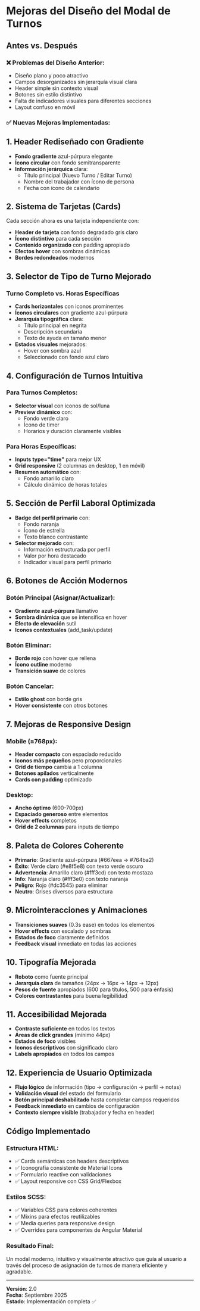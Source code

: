 # Mejoras del Diseño del Modal de Turnos

## Antes vs. Después

### ❌ **Problemas del Diseño Anterior:**
- Diseño plano y poco atractivo
- Campos desorganizados sin jerarquía visual clara
- Header simple sin contexto visual
- Botones sin estilo distintivo
- Falta de indicadores visuales para diferentes secciones
- Layout confuso en móvil

### ✅ **Nuevas Mejoras Implementadas:**

## 1. **Header Rediseñado con Gradiente**
- **Fondo gradiente** azul-púrpura elegante
- **Ícono circular** con fondo semitransparente
- **Información jerárquica** clara:
  - Título principal (Nuevo Turno / Editar Turno)
  - Nombre del trabajador con ícono de persona
  - Fecha con ícono de calendario

## 2. **Sistema de Tarjetas (Cards)**
Cada sección ahora es una tarjeta independiente con:
- **Header de tarjeta** con fondo degradado gris claro
- **Ícono distintivo** para cada sección
- **Contenido organizado** con padding apropiado
- **Efectos hover** con sombras dinámicas
- **Bordes redondeados** modernos

## 3. **Selector de Tipo de Turno Mejorado**
### Turno Completo vs. Horas Específicas
- **Cards horizontales** con iconos prominentes
- **Íconos circulares** con gradiente azul-púrpura
- **Jerarquía tipográfica** clara:
  - Título principal en negrita
  - Descripción secundaria
  - Texto de ayuda en tamaño menor
- **Estados visuales** mejorados:
  - Hover con sombra azul
  - Seleccionado con fondo azul claro

## 4. **Configuración de Turnos Intuitiva**
### Para Turnos Completos:
- **Selector visual** con iconos de sol/luna
- **Preview dinámico** con:
  - Fondo verde claro
  - Ícono de timer
  - Horarios y duración claramente visibles

### Para Horas Específicas:
- **Inputs type="time"** para mejor UX
- **Grid responsive** (2 columnas en desktop, 1 en móvil)
- **Resumen automático** con:
  - Fondo amarillo claro
  - Cálculo dinámico de horas totales

## 5. **Sección de Perfil Laboral Optimizada**
- **Badge del perfil primario** con:
  - Fondo naranja
  - Ícono de estrella
  - Texto blanco contrastante
- **Selector mejorado** con:
  - Información estructurada por perfil
  - Valor por hora destacado
  - Indicador visual para perfil primario

## 6. **Botones de Acción Modernos**
### Botón Principal (Asignar/Actualizar):
- **Gradiente azul-púrpura** llamativo
- **Sombra dinámica** que se intensifica en hover
- **Efecto de elevación** sutil
- **Iconos contextuales** (add_task/update)

### Botón Eliminar:
- **Borde rojo** con hover que rellena
- **Ícono outline** moderno
- **Transición suave** de colores

### Botón Cancelar:
- **Estilo ghost** con borde gris
- **Hover consistente** con otros botones

## 7. **Mejoras de Responsive Design**
### Mobile (≤768px):
- **Header compacto** con espaciado reducido
- **Iconos más pequeños** pero proporcionales
- **Grid de tiempo** cambia a 1 columna
- **Botones apilados** verticalmente
- **Cards con padding** optimizado

### Desktop:
- **Ancho óptimo** (600-700px)
- **Espaciado generoso** entre elementos
- **Hover effects** completos
- **Grid de 2 columnas** para inputs de tiempo

## 8. **Paleta de Colores Coherente**
- **Primario**: Gradiente azul-púrpura (#667eea → #764ba2)
- **Éxito**: Verde claro (#e8f5e8) con texto verde oscuro
- **Advertencia**: Amarillo claro (#fff3cd) con texto mostaza
- **Info**: Naranja claro (#fff3e0) con texto naranja
- **Peligro**: Rojo (#dc3545) para eliminar
- **Neutro**: Grises diversos para estructura

## 9. **Microinteracciones y Animaciones**
- **Transiciones suaves** (0.3s ease) en todos los elementos
- **Hover effects** con escalado y sombras
- **Estados de foco** claramente definidos
- **Feedback visual** inmediato en todas las acciones

## 10. **Tipografía Mejorada**
- **Roboto** como fuente principal
- **Jerarquía clara** de tamaños (24px → 16px → 14px → 12px)
- **Pesos de fuente** apropiados (600 para títulos, 500 para énfasis)
- **Colores contrastantes** para buena legibilidad

## 11. **Accesibilidad Mejorada**
- **Contraste suficiente** en todos los textos
- **Áreas de click grandes** (mínimo 44px)
- **Estados de foco** visibles
- **Iconos descriptivos** con significado claro
- **Labels apropiados** en todos los campos

## 12. **Experiencia de Usuario Optimizada**
- **Flujo lógico** de información (tipo → configuración → perfil → notas)
- **Validación visual** del estado del formulario
- **Botón principal deshabilitado** hasta completar campos requeridos
- **Feedback inmediato** en cambios de configuración
- **Contexto siempre visible** (trabajador y fecha en header)

## Código Implementado

### Estructura HTML:
- ✅ Cards semánticas con headers descriptivos
- ✅ Iconografía consistente de Material Icons
- ✅ Formulario reactive con validaciones
- ✅ Layout responsive con CSS Grid/Flexbox

### Estilos SCSS:
- ✅ Variables CSS para colores coherentes
- ✅ Mixins para efectos reutilizables
- ✅ Media queries para responsive design
- ✅ Overrides para componentes de Angular Material

### Resultado Final:
Un modal moderno, intuitivo y visualmente atractivo que guía al usuario a través del proceso de asignación de turnos de manera eficiente y agradable.

---

**Versión**: 2.0  
**Fecha**: Septiembre 2025  
**Estado**: Implementación completa ✅
